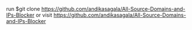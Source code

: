 run $git clone https://github.com/andikasagala/All-Source-Domains-and-IPs-Blocker
or
visit
https://github.com/andikasagala/All-Source-Domains-and-IPs-Blocker
